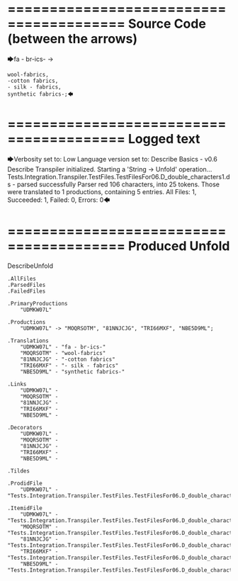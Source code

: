 ========================================
Source Code (between the arrows)
========================================

🡆fa - br-ics- ->

    wool-fabrics,
    -cotton fabrics,
    - silk - fabrics,
    synthetic fabrics-;🡄

========================================
Logged text
========================================

🡆Verbosity set to: Low
Language version set to: Describe Basics - v0.6
Describe Transpiler initialized.
Starting a 'String -> Unfold' operation...
Tests.Integration.Transpiler.TestFiles.TestFilesFor06.D_double_characters1.ds - parsed successfully
Parser red 106 characters, into 25 tokens.
Those were translated to 1 productions, containing 5 entries.
All Files: 1, Succeeded: 1, Failed: 0, Errors: 0🡄

========================================
Produced Unfold
========================================

DescribeUnfold

    .AllFiles
    .ParsedFiles
    .FailedFiles

    .PrimaryProductions
        "UDMKW07L" 

    .Productions
        "UDMKW07L" -> "MOQRSOTM", "81NNJCJG", "TRI66MXF", "NBE5D9ML";

    .Translations
        "UDMKW07L" - "fa - br-ics-"
        "MOQRSOTM" - "wool-fabrics"
        "81NNJCJG" - "-cotton fabrics"
        "TRI66MXF" - "- silk - fabrics"
        "NBE5D9ML" - "synthetic fabrics-"

    .Links
        "UDMKW07L" - 
        "MOQRSOTM" - 
        "81NNJCJG" - 
        "TRI66MXF" - 
        "NBE5D9ML" - 

    .Decorators
        "UDMKW07L" - 
        "MOQRSOTM" - 
        "81NNJCJG" - 
        "TRI66MXF" - 
        "NBE5D9ML" - 

    .Tildes

    .ProdidFile
        "UDMKW07L" - "Tests.Integration.Transpiler.TestFiles.TestFilesFor06.D_double_characters1.ds"

    .ItemidFile
        "UDMKW07L" - "Tests.Integration.Transpiler.TestFiles.TestFilesFor06.D_double_characters1.ds"
        "MOQRSOTM" - "Tests.Integration.Transpiler.TestFiles.TestFilesFor06.D_double_characters1.ds"
        "81NNJCJG" - "Tests.Integration.Transpiler.TestFiles.TestFilesFor06.D_double_characters1.ds"
        "TRI66MXF" - "Tests.Integration.Transpiler.TestFiles.TestFilesFor06.D_double_characters1.ds"
        "NBE5D9ML" - "Tests.Integration.Transpiler.TestFiles.TestFilesFor06.D_double_characters1.ds"

